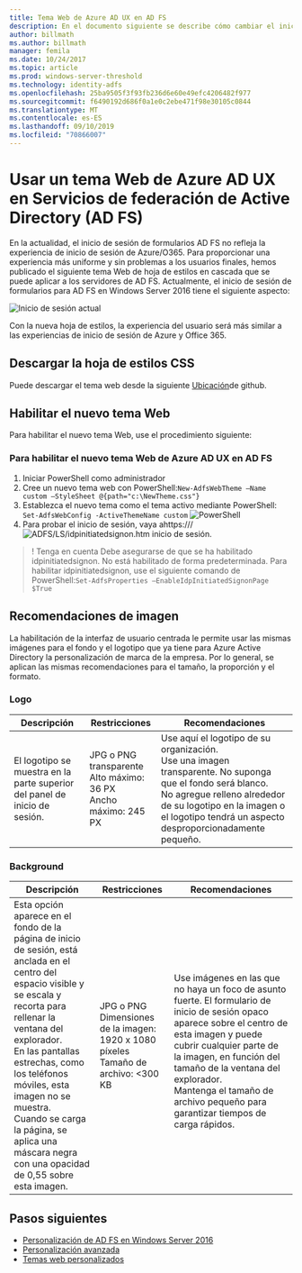 ```yaml
---
title: Tema Web de Azure AD UX en AD FS
description: En el documento siguiente se describe cómo cambiar el inicio de sesión de formularios de AD FS para que se parezca a la experiencia del usuario Azure AD.
author: billmath
ms.author: billmath
manager: femila
ms.date: 10/24/2017
ms.topic: article
ms.prod: windows-server-threshold
ms.technology: identity-adfs
ms.openlocfilehash: 25ba9505f3f93fb236d6e60e49efc4206482f977
ms.sourcegitcommit: f6490192d686f0a1e0c2ebe471f98e30105c0844
ms.translationtype: MT
ms.contentlocale: es-ES
ms.lasthandoff: 09/10/2019
ms.locfileid: "70866007"
---
```

# <a name="using-an-azure-ad-ux-web-theme-in-active-directory-federation-services"></a>Usar un tema Web de Azure AD UX en Servicios de federación de Active Directory (AD FS)
En la actualidad, el inicio de sesión de formularios AD FS no refleja la experiencia de inicio de sesión de Azure/O365.  Para proporcionar una experiencia más uniforme y sin problemas a los usuarios finales, hemos publicado el siguiente tema Web de hoja de estilos en cascada que se puede aplicar a los servidores de AD FS.  Actualmente, el inicio de sesión de formularios para AD FS en Windows Server 2016 tiene el siguiente aspecto:

![Inicio de sesión actual](media/Azure-UX-Web-Theme-in-AD-FS/one.png)


Con la nueva hoja de estilos, la experiencia del usuario será más similar a las experiencias de inicio de sesión de Azure y Office 365.

## <a name="download-the-css-style-sheet"></a>Descargar la hoja de estilos CSS
Puede descargar el tema web desde la siguiente [Ubicación](https://github.com/Microsoft/adfsWebCustomization/tree/master/centeredUi)de github.


## <a name="enabling-the-new-web-theme"></a>Habilitar el nuevo tema Web
Para habilitar el nuevo tema Web, use el procedimiento siguiente:

### <a name="to-enable-the-new-azure-ad-ux-web-theme-in-ad-fs"></a>Para habilitar el nuevo tema Web de Azure AD UX en AD FS
1. Iniciar PowerShell como administrador
2. Cree un nuevo tema web con PowerShell:`New-AdfsWebTheme –Name custom –StyleSheet @{path="c:\NewTheme.css"}`
3. Establezca el nuevo tema como el tema activo mediante PowerShell:  `Set-AdfsWebConfig -ActiveThemeName custom`
   ![PowerShell](media/Azure-UX-Web-Theme-in-AD-FS/two.png)
4. Para probar el inicio de sesión, vaya a<AD FS name.domain>https:/// ![ADFS/LS/idpinitiatedsignon.htm inicio de sesión.](media/Azure-UX-Web-Theme-in-AD-FS/three.png)

> ! Tenga en cuenta Debe asegurarse de que se ha habilitado idpinitiatedsignon.  No está habilitado de forma predeterminada.  Para habilitar idpinitiatedsignon, use el siguiente comando de PowerShell:`Set-AdfsProperties –EnableIdpInitiatedSignonPage $True`

## <a name="image-recommendations"></a>Recomendaciones de imagen
La habilitación de la interfaz de usuario centrada le permite usar las mismas imágenes para el fondo y el logotipo que ya tiene para Azure Active Directory la personalización de marca de la empresa. Por lo general, se aplican las mismas recomendaciones para el tamaño, la proporción y el formato.

### <a name="logo"></a>Logo

Descripción | Restricciones | Recomendaciones
------- | ------- | ----------
El logotipo se muestra en la parte superior del panel de inicio de sesión. | JPG o PNG transparente<br>Alto máximo: 36 PX<br>Ancho máximo: 245 PX | Use aquí el logotipo de su organización.<br>Use una imagen transparente. No suponga que el fondo será blanco.<br>No agregue relleno alrededor de su logotipo en la imagen o el logotipo tendrá un aspecto desproporcionadamente pequeño.

### <a name="background"></a>Background

Descripción | Restricciones | Recomendaciones
------- | ------- | ----------
Esta opción aparece en el fondo de la página de inicio de sesión, está anclada en el centro del espacio visible y se escala y recorta para rellenar la ventana del explorador.    <br>En las pantallas estrechas, como los teléfonos móviles, esta imagen no se muestra.<br>Cuando se carga la página, se aplica una máscara negra con una opacidad de 0,55 sobre esta imagen. | JPG o PNG<br>Dimensiones de la imagen: 1920 x 1080 píxeles<br>Tamaño de archivo: &lt;300 KB | <br>Use imágenes en las que no haya un foco de asunto fuerte. El formulario de inicio de sesión opaco aparece sobre el centro de esta imagen y puede cubrir cualquier parte de la imagen, en función del tamaño de la ventana del explorador.<br>Mantenga el tamaño de archivo pequeño para garantizar tiempos de carga rápidos.

## <a name="next-steps"></a>Pasos siguientes
- [Personalización de AD FS en Windows Server 2016](AD-FS-Customization-in-Windows-Server-2016.md)
- [Personalización avanzada](Advanced-Customization-of-AD-FS-Sign-in-Pages.md)
- [Temas web personalizados](Custom-Web-Themes-in-AD-FS.md)
